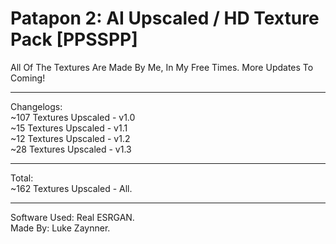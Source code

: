 # Patapon 2: AI Upscaled / HD Texture Pack [PPSSPP]
All Of The Textures Are Made By Me, In My Free Times. More Updates To Coming!

--------------------------------------------------

Changelogs:   
~107 Textures Upscaled - v1.0   
~15 Textures Upscaled - v1.1    
~12 Textures Upscaled - v1.2    
~28 Textures Upscaled - v1.3

--------------------------------------------------

Total:  
~162 Textures Upscaled - All.

--------------------------------------------------

Software Used: Real ESRGAN.   
Made By: Luke Zaynner.
